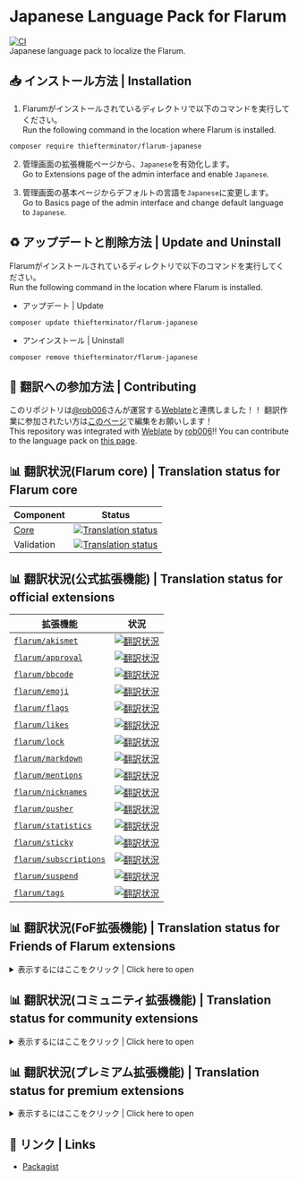 # Japanese Language Pack for Flarum
[![CI](https://github.com/flarum-lang/japanese/workflows/CI/badge.svg)](https://github.com/flarum-lang/japanese/actions?query=workflow%3ACI)<br>
Japanese language pack to localize the Flarum.

## :inbox_tray: インストール方法 | Installation
1. Flarumがインストールされているディレクトリで以下のコマンドを実行してください。<br>
Run the following command in the location where Flarum is installed.
```
composer require thiefterminator/flarum-japanese
```

2. 管理画面の拡張機能ページから、`` Japanese ``を有効化します。<br>
Go to Extensions page of the admin interface and enable ``Japanese``.

3. 管理画面の基本ページからデフォルトの言語を``Japanese``に変更します。<br>
Go to Basics page of the admin interface and change default language to ``Japanese``.

## :recycle: アップデートと削除方法 | Update and Uninstall
Flarumがインストールされているディレクトリで以下のコマンドを実行してください。<br>
Run the following command in the location where Flarum is installed.

- アップデート | Update
```
composer update thiefterminator/flarum-japanese
```
- アンインストール | Uninstall
```
composer remove thiefterminator/flarum-japanese
```

## :tada: 翻訳への参加方法 | Contributing
このリポジトリは[@rob006](https://github.com/rob006)さんが運営する[Weblate](https://weblate.rob006.net/languages/ja/flarum/)と連携しました！！
翻訳作業に参加されたい方は[このページ](https://weblate.rob006.net/languages/ja/flarum/)で編集をお願いします！<br>
This repository was integrated with [Weblate](https://weblate.rob006.net/languages/ja/flarum/) by [rob006](https://github.com/rob006)!!
You can contribute to the language pack on [this page](https://weblate.rob006.net/languages/ja/flarum/).

## :bar_chart: 翻訳状況(Flarum core) | Translation status for Flarum core

| Component | Status |
| --- | --- |
| [Core](https://github.com/flarum/flarum-core) | [![Translation status](https://weblate.rob006.net/widgets/flarum/ja/core/svg-badge.svg)](https://weblate.rob006.net/projects/flarum/core/ja/) |
| Validation | [![Translation status](https://weblate.rob006.net/widgets/flarum/ja/validation/svg-badge.svg)](https://weblate.rob006.net/projects/flarum/validation/ja/) |


## :bar_chart: 翻訳状況(公式拡張機能) | Translation status for official extensions

<!-- flarum-extensions-list-start -->

| 拡張機能 | 状況 |
| --- | --- |
| [`flarum/akismet`](https://github.com/flarum/akismet) | [![翻訳状況](https://weblate.rob006.net/widgets/flarum/ja/flarum-akismet/svg-badge.svg)](https://weblate.rob006.net/projects/flarum/flarum-akismet/ja/) |
| [`flarum/approval`](https://github.com/flarum/approval) | [![翻訳状況](https://weblate.rob006.net/widgets/flarum/ja/flarum-approval/svg-badge.svg)](https://weblate.rob006.net/projects/flarum/flarum-approval/ja/) |
| [`flarum/bbcode`](https://github.com/flarum/bbcode) | [![翻訳状況](https://weblate.rob006.net/widgets/flarum/ja/flarum-bbcode/svg-badge.svg)](https://weblate.rob006.net/projects/flarum/flarum-bbcode/ja/) |
| [`flarum/emoji`](https://github.com/flarum/emoji) | [![翻訳状況](https://weblate.rob006.net/widgets/flarum/ja/flarum-emoji/svg-badge.svg)](https://weblate.rob006.net/projects/flarum/flarum-emoji/ja/) |
| [`flarum/flags`](https://github.com/flarum/flags) | [![翻訳状況](https://weblate.rob006.net/widgets/flarum/ja/flarum-flags/svg-badge.svg)](https://weblate.rob006.net/projects/flarum/flarum-flags/ja/) |
| [`flarum/likes`](https://github.com/flarum/likes) | [![翻訳状況](https://weblate.rob006.net/widgets/flarum/ja/flarum-likes/svg-badge.svg)](https://weblate.rob006.net/projects/flarum/flarum-likes/ja/) |
| [`flarum/lock`](https://github.com/flarum/lock) | [![翻訳状況](https://weblate.rob006.net/widgets/flarum/ja/flarum-lock/svg-badge.svg)](https://weblate.rob006.net/projects/flarum/flarum-lock/ja/) |
| [`flarum/markdown`](https://github.com/flarum/markdown) | [![翻訳状況](https://weblate.rob006.net/widgets/flarum/ja/flarum-markdown/svg-badge.svg)](https://weblate.rob006.net/projects/flarum/flarum-markdown/ja/) |
| [`flarum/mentions`](https://github.com/flarum/mentions) | [![翻訳状況](https://weblate.rob006.net/widgets/flarum/ja/flarum-mentions/svg-badge.svg)](https://weblate.rob006.net/projects/flarum/flarum-mentions/ja/) |
| [`flarum/nicknames`](https://github.com/flarum/nicknames) | [![翻訳状況](https://weblate.rob006.net/widgets/flarum/ja/flarum-nicknames/svg-badge.svg)](https://weblate.rob006.net/projects/flarum/flarum-nicknames/ja/) |
| [`flarum/pusher`](https://github.com/flarum/pusher) | [![翻訳状況](https://weblate.rob006.net/widgets/flarum/ja/flarum-pusher/svg-badge.svg)](https://weblate.rob006.net/projects/flarum/flarum-pusher/ja/) |
| [`flarum/statistics`](https://github.com/flarum/statistics) | [![翻訳状況](https://weblate.rob006.net/widgets/flarum/ja/flarum-statistics/svg-badge.svg)](https://weblate.rob006.net/projects/flarum/flarum-statistics/ja/) |
| [`flarum/sticky`](https://github.com/flarum/sticky) | [![翻訳状況](https://weblate.rob006.net/widgets/flarum/ja/flarum-sticky/svg-badge.svg)](https://weblate.rob006.net/projects/flarum/flarum-sticky/ja/) |
| [`flarum/subscriptions`](https://github.com/flarum/subscriptions) | [![翻訳状況](https://weblate.rob006.net/widgets/flarum/ja/flarum-subscriptions/svg-badge.svg)](https://weblate.rob006.net/projects/flarum/flarum-subscriptions/ja/) |
| [`flarum/suspend`](https://github.com/flarum/suspend) | [![翻訳状況](https://weblate.rob006.net/widgets/flarum/ja/flarum-suspend/svg-badge.svg)](https://weblate.rob006.net/projects/flarum/flarum-suspend/ja/) |
| [`flarum/tags`](https://github.com/flarum/tags) | [![翻訳状況](https://weblate.rob006.net/widgets/flarum/ja/flarum-tags/svg-badge.svg)](https://weblate.rob006.net/projects/flarum/flarum-tags/ja/) |

<!-- flarum-extensions-list-stop -->


## :bar_chart: 翻訳状況(FoF拡張機能) | Translation status for Friends of Flarum extensions
<details>
<summary>表示するにはここをクリック | Click here to open</summary>
<!-- fof-extensions-list-start -->

| 拡張機能 | 状況 |
| --- | --- |
| [`fof/amazon-affiliation`](https://github.com/FriendsOfFlarum/amazon-affiliation) | [![翻訳状況](https://weblate.rob006.net/widgets/flarum/ja/fof-amazon-affiliation/svg-badge.svg)](https://weblate.rob006.net/projects/flarum/fof-amazon-affiliation/ja/) |
| [`fof/analytics`](https://github.com/FriendsOfFlarum/analytics) | [![翻訳状況](https://weblate.rob006.net/widgets/flarum/ja/fof-analytics/svg-badge.svg)](https://weblate.rob006.net/projects/flarum/fof-analytics/ja/) |
| [`fof/ban-ips`](https://github.com/FriendsOfFlarum/ban-ips) | [![翻訳状況](https://weblate.rob006.net/widgets/flarum/ja/fof-ban-ips/svg-badge.svg)](https://weblate.rob006.net/projects/flarum/fof-ban-ips/ja/) |
| [`fof/best-answer`](https://github.com/FriendsOfFlarum/best-answer) | [![翻訳状況](https://weblate.rob006.net/widgets/flarum/ja/fof-best-answer/svg-badge.svg)](https://weblate.rob006.net/projects/flarum/fof-best-answer/ja/) |
| [`fof/byobu`](https://github.com/FriendsOfFlarum/byobu) | [![翻訳状況](https://weblate.rob006.net/widgets/flarum/ja/fof-byobu/svg-badge.svg)](https://weblate.rob006.net/projects/flarum/fof-byobu/ja/) |
| [`fof/cookie-consent`](https://github.com/FriendsOfFlarum/cookie-consent) | [![翻訳状況](https://weblate.rob006.net/widgets/flarum/ja/fof-cookie-consent/svg-badge.svg)](https://weblate.rob006.net/projects/flarum/fof-cookie-consent/ja/) |
| [`fof/custom-footer`](https://github.com/FriendsOfFlarum/custom-footer) | [![翻訳状況](https://weblate.rob006.net/widgets/flarum/ja/fof-custom-footer/svg-badge.svg)](https://weblate.rob006.net/projects/flarum/fof-custom-footer/ja/) |
| [`fof/default-group`](https://github.com/FriendsOfFlarum/default-group) | [![翻訳状況](https://weblate.rob006.net/widgets/flarum/ja/fof-default-group/svg-badge.svg)](https://weblate.rob006.net/projects/flarum/fof-default-group/ja/) |
| [`fof/discussion-language`](https://github.com/FriendsOfFlarum/discussion-language) | [![翻訳状況](https://weblate.rob006.net/widgets/flarum/ja/fof-discussion-language/svg-badge.svg)](https://weblate.rob006.net/projects/flarum/fof-discussion-language/ja/) |
| [`fof/disposable-emails`](https://github.com/FriendsOfFlarum/disposable-emails) | [![翻訳状況](https://weblate.rob006.net/widgets/flarum/ja/fof-disposable-emails/svg-badge.svg)](https://weblate.rob006.net/projects/flarum/fof-disposable-emails/ja/) |
| [`fof/doorman`](https://github.com/FriendsOfFlarum/doorman) | [![翻訳状況](https://weblate.rob006.net/widgets/flarum/ja/fof-doorman/svg-badge.svg)](https://weblate.rob006.net/projects/flarum/fof-doorman/ja/) |
| [`fof/drafts`](https://github.com/FriendsOfFlarum/drafts) | [![翻訳状況](https://weblate.rob006.net/widgets/flarum/ja/fof-drafts/svg-badge.svg)](https://weblate.rob006.net/projects/flarum/fof-drafts/ja/) |
| [`fof/filter`](https://github.com/FriendsOfFlarum/filter) | [![翻訳状況](https://weblate.rob006.net/widgets/flarum/ja/fof-filter/svg-badge.svg)](https://weblate.rob006.net/projects/flarum/fof-filter/ja/) |
| [`fof/follow-tags`](https://github.com/FriendsOfFlarum/follow-tags) | [![翻訳状況](https://weblate.rob006.net/widgets/flarum/ja/fof-follow-tags/svg-badge.svg)](https://weblate.rob006.net/projects/flarum/fof-follow-tags/ja/) |
| [`fof/formatting`](https://github.com/FriendsOfFlarum/formatting) | [![翻訳状況](https://weblate.rob006.net/widgets/flarum/ja/fof-formatting/svg-badge.svg)](https://weblate.rob006.net/projects/flarum/fof-formatting/ja/) |
| [`fof/forum-statistics-widget`](https://github.com/FriendsOfFlarum/forum-statistics-widget) | [![翻訳状況](https://weblate.rob006.net/widgets/flarum/ja/fof-forum-statistics-widget/svg-badge.svg)](https://weblate.rob006.net/projects/flarum/fof-forum-statistics-widget/ja/) |
| [`fof/frontpage`](https://github.com/FriendsOfFlarum/frontpage) | [![翻訳状況](https://weblate.rob006.net/widgets/flarum/ja/fof-frontpage/svg-badge.svg)](https://weblate.rob006.net/projects/flarum/fof-frontpage/ja/) |
| [`fof/gamification`](https://github.com/FriendsOfFlarum/gamification) | [![翻訳状況](https://weblate.rob006.net/widgets/flarum/ja/fof-gamification/svg-badge.svg)](https://weblate.rob006.net/projects/flarum/fof-gamification/ja/) |
| [`fof/geoip`](https://github.com/FriendsOfFlarum/geoip) | [![翻訳状況](https://weblate.rob006.net/widgets/flarum/ja/fof-geoip/svg-badge.svg)](https://weblate.rob006.net/projects/flarum/fof-geoip/ja/) |
| [`fof/html-errors`](https://github.com/FriendsOfFlarum/html-errors) | [![翻訳状況](https://weblate.rob006.net/widgets/flarum/ja/fof-html-errors/svg-badge.svg)](https://weblate.rob006.net/projects/flarum/fof-html-errors/ja/) |
| [`fof/ignore-users`](https://github.com/FriendsOfFlarum/ignore-users) | [![翻訳状況](https://weblate.rob006.net/widgets/flarum/ja/fof-ignore-users/svg-badge.svg)](https://weblate.rob006.net/projects/flarum/fof-ignore-users/ja/) |
| [`fof/linguist`](https://github.com/FriendsOfFlarum/linguist) | [![翻訳状況](https://weblate.rob006.net/widgets/flarum/ja/fof-linguist/svg-badge.svg)](https://weblate.rob006.net/projects/flarum/fof-linguist/ja/) |
| [`fof/links`](https://github.com/FriendsOfFlarum/links) | [![翻訳状況](https://weblate.rob006.net/widgets/flarum/ja/fof-links/svg-badge.svg)](https://weblate.rob006.net/projects/flarum/fof-links/ja/) |
| [`fof/mason`](https://github.com/FriendsOfFlarum/mason) | [![翻訳状況](https://weblate.rob006.net/widgets/flarum/ja/fof-mason/svg-badge.svg)](https://weblate.rob006.net/projects/flarum/fof-mason/ja/) |
| [`fof/masquerade`](https://github.com/FriendsOfFlarum/masquerade) | [![翻訳状況](https://weblate.rob006.net/widgets/flarum/ja/fof-masquerade/svg-badge.svg)](https://weblate.rob006.net/projects/flarum/fof-masquerade/ja/) |
| [`fof/merge-discussions`](https://github.com/FriendsOfFlarum/merge-discussions) | [![翻訳状況](https://weblate.rob006.net/widgets/flarum/ja/fof-merge-discussions/svg-badge.svg)](https://weblate.rob006.net/projects/flarum/fof-merge-discussions/ja/) |
| [`fof/moderator-notes`](https://github.com/FriendsOfFlarum/moderator-notes) | [![翻訳状況](https://weblate.rob006.net/widgets/flarum/ja/fof-moderator-notes/svg-badge.svg)](https://weblate.rob006.net/projects/flarum/fof-moderator-notes/ja/) |
| [`fof/nightmode`](https://github.com/FriendsOfFlarum/nightmode) | [![翻訳状況](https://weblate.rob006.net/widgets/flarum/ja/fof-nightmode/svg-badge.svg)](https://weblate.rob006.net/projects/flarum/fof-nightmode/ja/) |
| [`fof/open-collective`](https://github.com/FriendsOfFlarum/open-collective) | [![翻訳状況](https://weblate.rob006.net/widgets/flarum/ja/fof-open-collective/svg-badge.svg)](https://weblate.rob006.net/projects/flarum/fof-open-collective/ja/) |
| [`fof/pages`](https://github.com/FriendsOfFlarum/pages) | [![翻訳状況](https://weblate.rob006.net/widgets/flarum/ja/fof-pages/svg-badge.svg)](https://weblate.rob006.net/projects/flarum/fof-pages/ja/) |
| [`fof/polls`](https://github.com/FriendsOfFlarum/polls) | [![翻訳状況](https://weblate.rob006.net/widgets/flarum/ja/fof-polls/svg-badge.svg)](https://weblate.rob006.net/projects/flarum/fof-polls/ja/) |
| [`fof/pretty-mail`](https://github.com/FriendsOfFlarum/pretty-mail) | [![翻訳状況](https://weblate.rob006.net/widgets/flarum/ja/fof-pretty-mail/svg-badge.svg)](https://weblate.rob006.net/projects/flarum/fof-pretty-mail/ja/) |
| [`fof/prevent-necrobumping`](https://github.com/FriendsOfFlarum/prevent-necrobumping) | [![翻訳状況](https://weblate.rob006.net/widgets/flarum/ja/fof-prevent-necrobumping/svg-badge.svg)](https://weblate.rob006.net/projects/flarum/fof-prevent-necrobumping/ja/) |
| [`fof/pwned-passwords`](https://github.com/FriendsOfFlarum/pwned-passwords) | [![翻訳状況](https://weblate.rob006.net/widgets/flarum/ja/fof-pwned-passwords/svg-badge.svg)](https://weblate.rob006.net/projects/flarum/fof-pwned-passwords/ja/) |
| [`fof/reactions`](https://github.com/FriendsOfFlarum/reactions) | [![翻訳状況](https://weblate.rob006.net/widgets/flarum/ja/fof-reactions/svg-badge.svg)](https://weblate.rob006.net/projects/flarum/fof-reactions/ja/) |
| [`fof/recaptcha`](https://github.com/FriendsOfFlarum/recaptcha) | [![翻訳状況](https://weblate.rob006.net/widgets/flarum/ja/fof-recaptcha/svg-badge.svg)](https://weblate.rob006.net/projects/flarum/fof-recaptcha/ja/) |
| [`fof/secure-https`](https://github.com/FriendsOfFlarum/secure-https) | [![翻訳状況](https://weblate.rob006.net/widgets/flarum/ja/fof-secure-https/svg-badge.svg)](https://weblate.rob006.net/projects/flarum/fof-secure-https/ja/) |
| [`fof/sentry`](https://github.com/FriendsOfFlarum/sentry) | [![翻訳状況](https://weblate.rob006.net/widgets/flarum/ja/fof-sentry/svg-badge.svg)](https://weblate.rob006.net/projects/flarum/fof-sentry/ja/) |
| [`fof/share-social`](https://github.com/FriendsOfFlarum/share-social) | [![翻訳状況](https://weblate.rob006.net/widgets/flarum/ja/fof-share-social/svg-badge.svg)](https://weblate.rob006.net/projects/flarum/fof-share-social/ja/) |
| [`fof/socialprofile`](https://github.com/FriendsOfFlarum/socialprofile) | [![翻訳状況](https://weblate.rob006.net/widgets/flarum/ja/fof-socialprofile/svg-badge.svg)](https://weblate.rob006.net/projects/flarum/fof-socialprofile/ja/) |
| [`fof/spamblock`](https://github.com/FriendsOfFlarum/spamblock) | [![翻訳状況](https://weblate.rob006.net/widgets/flarum/ja/fof-spamblock/svg-badge.svg)](https://weblate.rob006.net/projects/flarum/fof-spamblock/ja/) |
| [`fof/split`](https://github.com/FriendsOfFlarum/split) | [![翻訳状況](https://weblate.rob006.net/widgets/flarum/ja/fof-split/svg-badge.svg)](https://weblate.rob006.net/projects/flarum/fof-split/ja/) |
| [`fof/stopforumspam`](https://github.com/FriendsOfFlarum/stopforumspam) | [![翻訳状況](https://weblate.rob006.net/widgets/flarum/ja/fof-stopforumspam/svg-badge.svg)](https://weblate.rob006.net/projects/flarum/fof-stopforumspam/ja/) |
| [`fof/subscribed`](https://github.com/FriendsOfFlarum/subscribed) | [![翻訳状況](https://weblate.rob006.net/widgets/flarum/ja/fof-subscribed/svg-badge.svg)](https://weblate.rob006.net/projects/flarum/fof-subscribed/ja/) |
| [`fof/terms`](https://github.com/FriendsOfFlarum/terms) | [![翻訳状況](https://weblate.rob006.net/widgets/flarum/ja/fof-terms/svg-badge.svg)](https://weblate.rob006.net/projects/flarum/fof-terms/ja/) |
| [`fof/upload`](https://github.com/FriendsOfFlarum/upload) | [![翻訳状況](https://weblate.rob006.net/widgets/flarum/ja/fof-upload/svg-badge.svg)](https://weblate.rob006.net/projects/flarum/fof-upload/ja/) |
| [`fof/user-bio`](https://github.com/FriendsOfFlarum/user-bio) | [![翻訳状況](https://weblate.rob006.net/widgets/flarum/ja/fof-user-bio/svg-badge.svg)](https://weblate.rob006.net/projects/flarum/fof-user-bio/ja/) |
| [`fof/user-directory`](https://github.com/FriendsOfFlarum/user-directory) | [![翻訳状況](https://weblate.rob006.net/widgets/flarum/ja/fof-user-directory/svg-badge.svg)](https://weblate.rob006.net/projects/flarum/fof-user-directory/ja/) |
| [`fof/webhooks`](https://github.com/FriendsOfFlarum/webhooks) | [![翻訳状況](https://weblate.rob006.net/widgets/flarum/ja/fof-webhooks/svg-badge.svg)](https://weblate.rob006.net/projects/flarum/fof-webhooks/ja/) |

<!-- fof-extensions-list-stop -->
</details>

## :bar_chart: 翻訳状況(コミュニティ拡張機能) | Translation status for community extensions
<details>
<summary>表示するにはここをクリック | Click here to open</summary>
<!-- various-extensions-list-start -->

| 拡張機能 | 状況 |
| --- | --- |
| [`acpl/mobile-tab`](https://github.com/android-com-pl/mobile-tab) | [![翻訳状況](https://weblate.rob006.net/widgets/flarum/ja/acpl-mobile-tab/svg-badge.svg)](https://weblate.rob006.net/projects/flarum/acpl-mobile-tab/ja/) |
| [`antoinefr/flarum-ext-money`](https://github.com/AntoineFr/flarum-ext-money) | [![翻訳状況](https://weblate.rob006.net/widgets/flarum/ja/antoinefr-money/svg-badge.svg)](https://weblate.rob006.net/projects/flarum/antoinefr-money/ja/) |
| [`antoinefr/flarum-ext-online`](https://github.com/AntoineFr/flarum-ext-online) | [![翻訳状況](https://weblate.rob006.net/widgets/flarum/ja/antoinefr-online/svg-badge.svg)](https://weblate.rob006.net/projects/flarum/antoinefr-online/ja/) |
| [`askvortsov/flarum-categories`](https://github.com/askvortsov1/flarum-categories) | [![翻訳状況](https://weblate.rob006.net/widgets/flarum/ja/askvortsov-categories/svg-badge.svg)](https://weblate.rob006.net/projects/flarum/askvortsov-categories/ja/) |
| [`askvortsov/flarum-help-tags`](https://github.com/askvortsov1/flarum-help-tags) | [![翻訳状況](https://weblate.rob006.net/widgets/flarum/ja/askvortsov-help-tags/svg-badge.svg)](https://weblate.rob006.net/projects/flarum/askvortsov-help-tags/ja/) |
| [`askvortsov/flarum-moderator-warnings`](https://github.com/askvortsov1/flarum-moderator-warnings) | [![翻訳状況](https://weblate.rob006.net/widgets/flarum/ja/askvortsov-moderator-warnings/svg-badge.svg)](https://weblate.rob006.net/projects/flarum/askvortsov-moderator-warnings/ja/) |
| [`askvortsov/flarum-pwa`](https://github.com/askvortsov1/flarum-pwa) | [![翻訳状況](https://weblate.rob006.net/widgets/flarum/ja/askvortsov-pwa/svg-badge.svg)](https://weblate.rob006.net/projects/flarum/askvortsov-pwa/ja/) |
| [`askvortsov/flarum-rich-text`](https://github.com/askvortsov1/flarum-rich-text) | [![翻訳状況](https://weblate.rob006.net/widgets/flarum/ja/askvortsov-rich-text/svg-badge.svg)](https://weblate.rob006.net/projects/flarum/askvortsov-rich-text/ja/) |
| [`askvortsov/flarum-saml`](https://github.com/askvortsov1/flarum-saml) | [![翻訳状況](https://weblate.rob006.net/widgets/flarum/ja/askvortsov-saml/svg-badge.svg)](https://weblate.rob006.net/projects/flarum/askvortsov-saml/ja/) |
| [`clarkwinkelmann/flarum-ext-author-change`](https://github.com/clarkwinkelmann/flarum-ext-author-change) | [![翻訳状況](https://weblate.rob006.net/widgets/flarum/ja/clarkwinkelmann-author-change/svg-badge.svg)](https://weblate.rob006.net/projects/flarum/clarkwinkelmann-author-change/ja/) |
| [`clarkwinkelmann/flarum-ext-carving-contest`](https://github.com/clarkwinkelmann/flarum-ext-carving-contest) | [![翻訳状況](https://weblate.rob006.net/widgets/flarum/ja/clarkwinkelmann-carving-contest/svg-badge.svg)](https://weblate.rob006.net/projects/flarum/clarkwinkelmann-carving-contest/ja/) |
| [`clarkwinkelmann/flarum-ext-colorful-borders`](https://github.com/clarkwinkelmann/flarum-ext-colorful-borders) | [![翻訳状況](https://weblate.rob006.net/widgets/flarum/ja/clarkwinkelmann-colorful-borders/svg-badge.svg)](https://weblate.rob006.net/projects/flarum/clarkwinkelmann-colorful-borders/ja/) |
| [`clarkwinkelmann/flarum-ext-create-user-modal`](https://github.com/clarkwinkelmann/flarum-ext-create-user-modal) | [![翻訳状況](https://weblate.rob006.net/widgets/flarum/ja/clarkwinkelmann-create-user-modal/svg-badge.svg)](https://weblate.rob006.net/projects/flarum/clarkwinkelmann-create-user-modal/ja/) |
| [`clarkwinkelmann/flarum-ext-email-as-display-name`](https://github.com/clarkwinkelmann/flarum-ext-email-as-display-name) | [![翻訳状況](https://weblate.rob006.net/widgets/flarum/ja/clarkwinkelmann-email-as-display-name/svg-badge.svg)](https://weblate.rob006.net/projects/flarum/clarkwinkelmann-email-as-display-name/ja/) |
| [`clarkwinkelmann/flarum-ext-emojionearea`](https://github.com/clarkwinkelmann/flarum-ext-emojionearea) | [![翻訳状況](https://weblate.rob006.net/widgets/flarum/ja/clarkwinkelmann-emojionearea/svg-badge.svg)](https://weblate.rob006.net/projects/flarum/clarkwinkelmann-emojionearea/ja/) |
| [`clarkwinkelmann/flarum-ext-mailing`](https://github.com/clarkwinkelmann/flarum-ext-mailing) | [![翻訳状況](https://weblate.rob006.net/widgets/flarum/ja/clarkwinkelmann-mailing/svg-badge.svg)](https://weblate.rob006.net/projects/flarum/clarkwinkelmann-mailing/ja/) |
| [`clarkwinkelmann/flarum-ext-passwordless`](https://github.com/clarkwinkelmann/flarum-ext-passwordless) | [![翻訳状況](https://weblate.rob006.net/widgets/flarum/ja/clarkwinkelmann-passwordless/svg-badge.svg)](https://weblate.rob006.net/projects/flarum/clarkwinkelmann-passwordless/ja/) |
| [`clarkwinkelmann/flarum-ext-scratchpad`](https://github.com/clarkwinkelmann/flarum-ext-scratchpad) | [![翻訳状況](https://weblate.rob006.net/widgets/flarum/ja/clarkwinkelmann-scratchpad/svg-badge.svg)](https://weblate.rob006.net/projects/flarum/clarkwinkelmann-scratchpad/ja/) |
| [`clarkwinkelmann/flarum-ext-see-past-first-post`](https://github.com/clarkwinkelmann/flarum-ext-see-past-first-post) | [![翻訳状況](https://weblate.rob006.net/widgets/flarum/ja/clarkwinkelmann-see-past-first-post/svg-badge.svg)](https://weblate.rob006.net/projects/flarum/clarkwinkelmann-see-past-first-post/ja/) |
| [`clarkwinkelmann/flarum-ext-status`](https://github.com/clarkwinkelmann/flarum-ext-status) | [![翻訳状況](https://weblate.rob006.net/widgets/flarum/ja/clarkwinkelmann-status/svg-badge.svg)](https://weblate.rob006.net/projects/flarum/clarkwinkelmann-status/ja/) |
| [`clarkwinkelmann/flarum-ext-who-read`](https://github.com/clarkwinkelmann/flarum-ext-who-read) | [![翻訳状況](https://weblate.rob006.net/widgets/flarum/ja/clarkwinkelmann-who-read/svg-badge.svg)](https://weblate.rob006.net/projects/flarum/clarkwinkelmann-who-read/ja/) |
| [`davwheat/custom-sidenav-links`](https://github.com/davwheat/flarum-ext-custom-sidenav-links) | [![翻訳状況](https://weblate.rob006.net/widgets/flarum/ja/davwheat-custom-sidenav-links/svg-badge.svg)](https://weblate.rob006.net/projects/flarum/davwheat-custom-sidenav-links/ja/) |
| [`glowingblue/password-strength`](https://github.com/glowingblue/flarum-ext-password-strength) | [![翻訳状況](https://weblate.rob006.net/widgets/flarum/ja/glowingblue-password-strength/svg-badge.svg)](https://weblate.rob006.net/projects/flarum/glowingblue-password-strength/ja/) |
| [`ianm/level-ranks`](https://github.com/imorland/level-ranks) | [![翻訳状況](https://weblate.rob006.net/widgets/flarum/ja/ianm-level-ranks/svg-badge.svg)](https://weblate.rob006.net/projects/flarum/ianm-level-ranks/ja/) |
| [`ianm/syndication`](https://github.com/imorland/syndication) | [![翻訳状況](https://weblate.rob006.net/widgets/flarum/ja/ianm-syndication/svg-badge.svg)](https://weblate.rob006.net/projects/flarum/ianm-syndication/ja/) |
| [`maicol07/flarum-ext-sso`](https://github.com/maicol07/flarum-ext-sso) | [![翻訳状況](https://weblate.rob006.net/widgets/flarum/ja/maicol07-sso/svg-badge.svg)](https://weblate.rob006.net/projects/flarum/maicol07-sso/ja/) |
| [`matteocontrini/flarum-imgur-upload`](https://github.com/matteocontrini/flarum-imgur-upload) | [![翻訳状況](https://weblate.rob006.net/widgets/flarum/ja/matteocontrini-imgur-upload/svg-badge.svg)](https://weblate.rob006.net/projects/flarum/matteocontrini-imgur-upload/ja/) |
| [`michaelbelgium/flarum-discussion-views`](https://github.com/MichaelBelgium/flarum-discussion-views) | [![翻訳状況](https://weblate.rob006.net/widgets/flarum/ja/michaelbelgium-discussion-views/svg-badge.svg)](https://weblate.rob006.net/projects/flarum/michaelbelgium-discussion-views/ja/) |
| [`migratetoflarum/canonical`](https://github.com/migratetoflarum/canonical) | [![翻訳状況](https://weblate.rob006.net/widgets/flarum/ja/migratetoflarum-canonical/svg-badge.svg)](https://weblate.rob006.net/projects/flarum/migratetoflarum-canonical/ja/) |
| [`migratetoflarum/fake-data`](https://github.com/migratetoflarum/fake-data) | [![翻訳状況](https://weblate.rob006.net/widgets/flarum/ja/migratetoflarum-fake-data/svg-badge.svg)](https://weblate.rob006.net/projects/flarum/migratetoflarum-fake-data/ja/) |
| [`nomiscz/flarum-ext-auth-steam`](https://github.com/NomisCZ/flarum-ext-auth-steam) | [![翻訳状況](https://weblate.rob006.net/widgets/flarum/ja/nomiscz-auth-steam/svg-badge.svg)](https://weblate.rob006.net/projects/flarum/nomiscz-auth-steam/ja/) |
| [`nomiscz/flarum-ext-auth-wechat`](https://github.com/NomisCZ/flarum-ext-auth-wechat) | [![翻訳状況](https://weblate.rob006.net/widgets/flarum/ja/nomiscz-auth-wechat/svg-badge.svg)](https://weblate.rob006.net/projects/flarum/nomiscz-auth-wechat/ja/) |
| [`sycho/flarum-profile-cover`](https://github.com/SychO9/flarum-profile-cover) | [![翻訳状況](https://weblate.rob006.net/widgets/flarum/ja/sycho-profile-cover/svg-badge.svg)](https://weblate.rob006.net/projects/flarum/sycho-profile-cover/ja/) |
| [`the-turk/flarum-diff`](https://github.com/the-turk/flarum-diff) | [![翻訳状況](https://weblate.rob006.net/widgets/flarum/ja/the-turk-diff/svg-badge.svg)](https://weblate.rob006.net/projects/flarum/the-turk-diff/ja/) |
| [`tituspijean/flarum-ext-auth-ldap`](https://github.com/tituspijean/flarum-ext-auth-ldap) | [![翻訳状況](https://weblate.rob006.net/widgets/flarum/ja/tituspijean-auth-ldap/svg-badge.svg)](https://weblate.rob006.net/projects/flarum/tituspijean-auth-ldap/ja/) |
| [`tpokorra/flarum-ext-post-notification`](https://github.com/tpokorra/flarum-ext-post-notification) | [![翻訳状況](https://weblate.rob006.net/widgets/flarum/ja/tpokorra-post-notification/svg-badge.svg)](https://weblate.rob006.net/projects/flarum/tpokorra-post-notification/ja/) |
| [`v17development/flarum-blog`](https://github.com/v17development/flarum-blog) | [![翻訳状況](https://weblate.rob006.net/widgets/flarum/ja/v17development-blog/svg-badge.svg)](https://weblate.rob006.net/projects/flarum/v17development-blog/ja/) |
| [`v17development/flarum-seo`](https://github.com/v17development/flarum-seo) | [![翻訳状況](https://weblate.rob006.net/widgets/flarum/ja/v17development-seo/svg-badge.svg)](https://weblate.rob006.net/projects/flarum/v17development-seo/ja/) |

<!-- various-extensions-list-stop -->
</details>

## :bar_chart: 翻訳状況(プレミアム拡張機能) | Translation status for premium extensions
<details>
<summary>表示するにはここをクリック | Click here to open</summary>
<!-- premium-extensions-list-start -->

| 拡張機能 | 状況 |
| --- | --- |

<!-- premium-extensions-list-stop -->
</details>

## :link: リンク | Links
- [Packagist](https://packagist.org/packages/takumi9942/flarum-ext-japanese)

